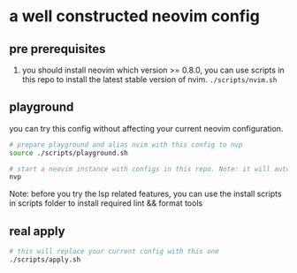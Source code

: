 # a well constructed neovim config

## pre prerequisites

1. you should install neovim which version >= 0.8.0, you can use scripts in this repo to install the latest stable version of nvim.
   `./scripts/nvim.sh`

## playground

you can try this config without affecting your current neovim configuration.

```bash
# prepare playground and alias nvim with this config to nvp
source ./scripts/playground.sh

# start a neovim instance with configs in this repo. Note: it will automaticly download the plugin manager && the plugins
nvp
```

Note: before you try the lsp related features, you can use the install scripts in scripts folder to install required lint && format tools

## real apply

```bash
# this will replace your current config with this one
./scripts/apply.sh
```
